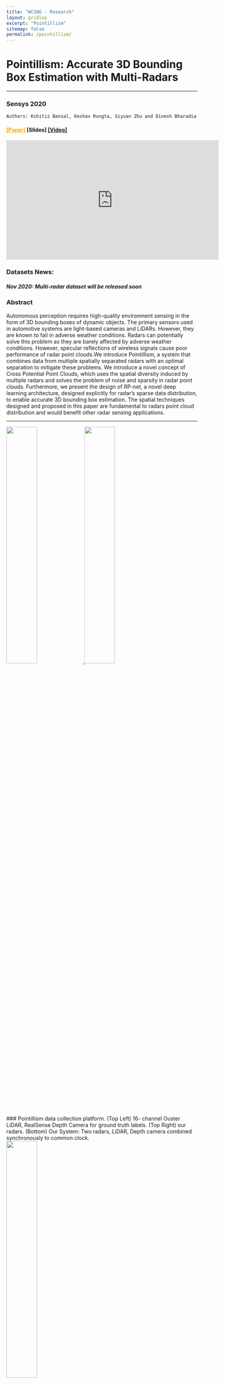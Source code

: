 ```yaml
---
title: "WCSNG - Research"
layout: gridlay
excerpt: "Pointillism"
sitemap: false
permalink: /pointillism/
---
```


# Pointillism: Accurate 3D Bounding Box Estimation with Multi-Radars
---
### Sensys 2020
```
Authors: Kshitiz Bansal, Keshav Rungta, Siyuan Zhu and Dinesh Bharadia
```
#### <a href="{{ site.url }}{{ site.baseurl }}/files/Pointillism_paper.pdf" style="background-color: white; color: orange;">[Paper]</a> [Slides] <a href="https://www.youtube.com/watch?v=drZR-Lgpqww&list=PL6jLuiS6wP5Y15NUvvfaQPAtqN7NQm30n&index=3">[Video]</a> 

<!--<a href="https://github.com/ucsdwcsng/mMobile" style="background-color: white; color: green;">[Datasets]</a>-->

<iframe width="560" height="315" src="https://www.youtube.com/embed/drZR-Lgpqww" frameborder="0" allow="accelerometer; autoplay; clipboard-write; encrypted-media; gyroscope; picture-in-picture" allowfullscreen></iframe>

<div class="well">
<h3> Datasets News: </h3>
<h5> Nov 2020: Multi-radar dataset will be released soon</h5>
</div>


### Abstract
Autonomous perception requires high-quality environment sensing
in the form of 3D bounding boxes of dynamic objects. The primary
sensors used in automotive systems are light-based cameras and
LiDARs. However, they are known to fail in adverse weather conditions.
Radars can potentially solve this problem as they are barely
affected by adverse weather conditions. However, specular reflections
of wireless signals cause poor performance of radar point
clouds.We introduce Pointillism, a system that combines data from
multiple spatially separated radars with an optimal separation to
mitigate these problems. We introduce a novel concept of Cross
Potential Point Clouds, which uses the spatial diversity induced by
multiple radars and solves the problem of noise and sparsity in radar
point clouds. Furthermore, we present the design of RP-net, a novel
deep learning architecture, designed explicitly for radar’s sparse
data distribution, to enable accurate 3D bounding box estimation.
The spatial techniques designed and proposed in this paper are
fundamental to radars point cloud distribution and would benefit
other radar sensing applications.

---
<div class="col-sm-9 clearfix">
  <a href="{{ site.url }}{{ site.baseurl }}/images/respic/Radar/pointillism.png"><img src="{{ site.url }}{{ site.baseurl }}/images/respic/Radar/pointillism.png" width="40%" style="float: center" > </a>
  <a href="{{ site.url }}{{ site.baseurl }}/images/respic/Radar/pointillism_overview.png"><img src="{{ site.url }}{{ site.baseurl }}/images/respic/Radar/pointillism_overview.png" width="40%" style="float: center" > </a>
</div>

<br>
<br>
<br>
<br>
<br>
<br>
<br>
<br>
<br>
<br>
<br>
<br>
<br>
<br>
<br>
### Pointillism data collection platform.
 (Top Left) 16-
channel Ouster LiDAR, RealSense Depth Camera for ground truth
labels. (Top Right) our radars. (Bottom) Our System: Two radars,
LiDAR, Depth camera combined synchronously to common clock.


<div class="col-sm-9 clearfix">
  <a href="{{ site.url }}{{ site.baseurl }}/images/respic/Radar/pointillism_setup.png"><img src="{{ site.url }}{{ site.baseurl }}/images/respic/Radar/pointillism_setup.png" width="40%" style="float: center" > </a>
</div>

---

<br>
<br>
<br>
<br>
<br>
<br>
<br>
<br>
<br>
<br>
<br>
<br>
<br>
<br>
<br>




### Cite the paper
Kshitiz Bansal, Keshav Rungta, Siyuan Zhu and Dinesh Bharadia†. 2020.
Pointillism: Accurate 3D Bounding Box Estimation with Multi-Radars. In
The 18th ACM Conference on Embedded Networked Sensor Systems (SenSys
’20), November 16–19, 2020, Virtual Event, Japan. ACM, New York, NY, USA,
14 pages. https://doi.org/10.1145/3384419.3430783






